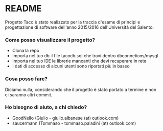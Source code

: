 # README #

Progetto Taco è stato realizzato per la traccia d'esame di principi e progettazione di software dell'anno 2015/2016 dell'Università del Salento.

### Come posso visualizzare il progetto? ###

* Clona la repo
* Importa nel tuo db il file tacodb.sql che trovi dentro dbconnetions/mysql
* Importa nel tuo IDE le librerie mancanti che devi recuperare in rete
* I dati di accesso di alcuni utenti sono riportati più in basso

### Cosa posso fare? ###

Diciamo nulla, considerando che il progetto è stato portato a termine e non ci saranno altri commit.

### Ho bisogno di aiuto, a chi chiedo? ###

* GoodNello (Giulio - giulio.albanese (at) outlook.com)
* saucermann (Tommaso - tommaso.paladini (at) outlook.com)